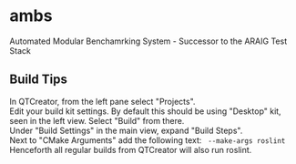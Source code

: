 # ambs
Automated Modular Benchamrking System - Successor to the ARAIG Test Stack


## Build Tips

In QTCreator, from the left pane select "Projects".   
Edit your build kit settings. By default this should be using "Desktop" kit, seen in the left view. Select "Build" from there.   
Under "Build Settings" in the main view, expand "Build Steps".   
Next to "CMake Arguments" add the following text: ` --make-args roslint`   
Henceforth all regular builds from QTCreator will also run roslint.   
